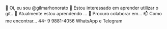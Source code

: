 👋 Oi, eu sou @gilmarhonorato
👀 Estou interessado em aprender utilizar o git..
🌱 Atualmente estou aprendendo ...
💞️ Procuro colaborar em...
📫 Como me encontrar... 44- 9 9881-4056 WhatsApp e Telegram

<!---
gilmarhonorato/gilmarhonorato is a ✨ special ✨ repository because its `README.md` (this file) appears on your GitHub profile.
You can click the Preview link to take a look at your changes.
--->
